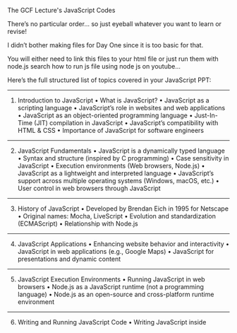 The GCF Lecture's JavaScript Codes

There’s no particular order… so just eyeball whatever you want to learn or revise!

I didn’t bother making files for Day One since it is too basic for that.

You will either need to link this files to your html file or just run them with node.js
search how to run js file using node js on youtube...

Here’s the full structured list of topics covered in your JavaScript PPT:

________________________________________
1. Introduction to JavaScript
•	What is JavaScript?
•	JavaScript as a scripting language
•	JavaScript’s role in websites and web applications
•	JavaScript as an object-oriented programming language
•	Just-In-Time (JIT) compilation in JavaScript
•	JavaScript’s compatibility with HTML & CSS
•	Importance of JavaScript for software engineers
________________________________________
2. JavaScript Fundamentals
•	JavaScript is a dynamically typed language
•	Syntax and structure (inspired by C programming)
•	Case sensitivity in JavaScript
•	Execution environments (Web browsers, Node.js)
•	JavaScript as a lightweight and interpreted language
•	JavaScript’s support across multiple operating systems (Windows, macOS, etc.)
•	User control in web browsers through JavaScript
________________________________________
3. History of JavaScript
•	Developed by Brendan Eich in 1995 for Netscape
•	Original names: Mocha, LiveScript
•	Evolution and standardization (ECMAScript)
•	Relationship with Node.js
________________________________________
4. JavaScript Applications
•	Enhancing website behavior and interactivity
•	JavaScript in web applications (e.g., Google Maps)
•	JavaScript for presentations and dynamic content
________________________________________
5. JavaScript Execution Environments
•	Running JavaScript in web browsers
•	Node.js as a JavaScript runtime (not a programming language)
•	Node.js as an open-source and cross-platform runtime environment
________________________________________
6. Writing and Running JavaScript Code
•	Writing JavaScript inside <script> tags in HTML
•	Using external JavaScript files (.js)
•	Running JavaScript in browser developer consoles
•	Executing JavaScript in Node.js
________________________________________
7. JavaScript Comments
•	Single-line comments (//)
•	Multi-line comments (/* */)
________________________________________
8. JavaScript Variables
•	Declaring variables (var, let, const)
•	Variable naming conventions
•	Variable scope (Global, Local, Block)
________________________________________
9. JavaScript Data Types
•	Primitive data types: Number, String, Boolean, Undefined, Null, Symbol
•	Non-primitive data types: Object, Array, Function
________________________________________
10. JavaScript Operators
•	Arithmetic operators (+, -, *, /, %)
•	Assignment operators (=, +=, -=, *=, /=)
•	Comparison operators (==, !=, ===, !==, >, <, >=, <=)
•	Logical operators (&&, ||, !)
•	Bitwise operators (&, |, ^, <<, >>)
•	Ternary operator (condition ? true_value : false_value)
________________________________________
11. JavaScript Control Structures
•	Conditional statements (if, else, else if, switch)
•	Looping statements (for, while, do-while)
•	Break and continue statements
________________________________________
12. JavaScript Functions
•	Defining and calling functions
•	Function parameters and return values
•	Function expressions
•	Arrow functions (=>)
•	Callback functions
________________________________________
13. JavaScript Objects
•	Object properties and methods
•	Creating objects using object literals
•	Accessing object properties (dot notation, bracket notation)
•	this keyword in objects
________________________________________
14. JavaScript Arrays
•	Declaring and initializing arrays
•	Accessing array elements
•	Common array methods (push, pop, shift, unshift, splice, slice)
•	Looping through arrays (for, forEach, map)
________________________________________
15. JavaScript Events
•	Event handling in JavaScript
•	Common events (click, mouseover, keydown, keyup, load)
•	Event listeners (addEventListener)
________________________________________
16. JavaScript DOM Manipulation
•	Accessing HTML elements (getElementById, querySelector)
•	Changing element content and styles (innerHTML, style)
•	Creating and removing elements dynamically (createElement, appendChild, removeChild)
________________________________________
17. JavaScript Timing Events
•	setTimeout() and setInterval()
•	Clearing timers using clearTimeout() and clearInterval()
________________________________________
18. JavaScript Error Handling
•	try, catch, finally
•	Throwing custom errors using throw
________________________________________
19. JavaScript ES6+ Features
•	Let and Const (Block Scope Variables)
•	Template literals (Backtick strings)
•	Destructuring assignment
•	Spread and Rest operators (...)
•	Default function parameters
•	Promises and async/await
________________________________________
20. JavaScript Advanced Topics
•	JavaScript Closures
•	JavaScript Hoisting
•	JavaScript Prototypes and Inheritance
•	JavaScript Asynchronous Programming (setTimeout, Promises, async/await)
________________________________________
21. JavaScript Libraries & Frameworks
•	Popular JavaScript libraries (jQuery)
•	JavaScript frameworks (React, Angular, Vue)
•	Using third-party JavaScript libraries
________________________________________
22. JavaScript Online Editors
•	Running JavaScript in online tools like:
o	CodePen
o	JSFiddle
o	Scrimba
________________________________________

Anyway... enjoy the grind! 😁
